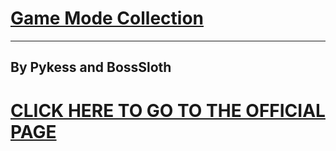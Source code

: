 # [Game Mode Collection](https://pdcook.github.io/Game-Mode-Collection/)
------------------------------------------------------------------------

## By Pykess and BossSloth

# [CLICK HERE TO GO TO THE OFFICIAL PAGE](https://pdcook.github.io/Game-Mode-Collection/)